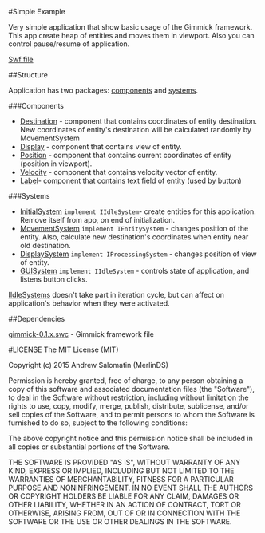 #Simple Example

Very simple application that show basic usage of the Gimmick framework.
This app create heap of entities and moves them in viewport.
Also you can control pause/resume of application.

[Swf file](http://merlinds.com/content/images/2015/gimmick/Simple-Example.swf)

##Structure

Application has two packages: [components](https://github.com/MerlinDS/Gimmick-Examples/tree/master/Simple-Example/src/components) 
and [systems](https://github.com/MerlinDS/Gimmick-Examples/tree/master/Simple-Example/src/systems/).

###Components
* [Destination](https://github.com/MerlinDS/Gimmick-Examples/tree/master/Simple-Example/src/components/Destination.as) - 
component that contains coordinates of entity destination. 
New coordinates of entity's destination will be calculated randomly by MovementSystem
* [Display](https://github.com/MerlinDS/Gimmick-Examples/tree/master/Simple-Example/src/components/Display.as) - 
component that contains view of entity.
* [Position](https://github.com/MerlinDS/Gimmick-Examples/tree/master/Simple-Example/src/components/Position.as) - 
component that contains current coordinates of entity (position in viewport).
* [Velocity](https://github.com/MerlinDS/Gimmick-Examples/tree/master/Simple-Example/src/components/Velocity.as) - 
component that contains velocity vector of entity.
* [Label](https://github.com/MerlinDS/Gimmick-Examples/tree/master/Simple-Example/src/components/Label.as)- 
component that contains text field of entity (used by button)

###Systems

* [InitialSystem](https://github.com/MerlinDS/Gimmick-Examples/tree/master/Simple-Example/src/systems/InitialSystem.as) 
`implement IIdleSystem`- create entities for this application. Remove itself from app, on end of initialization.
* [MovementSystem](https://github.com/MerlinDS/Gimmick-Examples/tree/master/Simple-Example/src/systems/MovementSystem.as) 
`implement IEntitySystem` - changes position of the entity. Also, calculate new destination's coordinates when entity near old destination.
* [DisplaySystem](https://github.com/MerlinDS/Gimmick-Examples/tree/master/Simple-Example/src/systems/DisplaySystem.as)
`implement IProcessingSystem` - changes position of view of entity.
* [GUISystem](https://github.com/MerlinDS/Gimmick-Examples/tree/master/Simple-Example/src/systems/GUISystem.as) 
`implement IIdleSystem` - controls state of application, and listens button clicks.

[IIdleSystems]() doesn't take part in iteration cycle, but can affect on application's behavior when they were activated.

##Dependencies

[gimmick-0.1.x.swc](https://github.com/MerlinDS/Gimmick) - Gimmick framework file 

#LICENSE
The MIT License (MIT)

Copyright (c) 2015 Andrew Salomatin (MerlinDS)

Permission is hereby granted, free of charge, to any person obtaining a copy
of this software and associated documentation files (the "Software"), to deal
in the Software without restriction, including without limitation the rights
to use, copy, modify, merge, publish, distribute, sublicense, and/or sell
copies of the Software, and to permit persons to whom the Software is
furnished to do so, subject to the following conditions:

The above copyright notice and this permission notice shall be included in all
copies or substantial portions of the Software.

THE SOFTWARE IS PROVIDED "AS IS", WITHOUT WARRANTY OF ANY KIND, EXPRESS OR
IMPLIED, INCLUDING BUT NOT LIMITED TO THE WARRANTIES OF MERCHANTABILITY,
FITNESS FOR A PARTICULAR PURPOSE AND NONINFRINGEMENT. IN NO EVENT SHALL THE
AUTHORS OR COPYRIGHT HOLDERS BE LIABLE FOR ANY CLAIM, DAMAGES OR OTHER
LIABILITY, WHETHER IN AN ACTION OF CONTRACT, TORT OR OTHERWISE, ARISING FROM,
OUT OF OR IN CONNECTION WITH THE SOFTWARE OR THE USE OR OTHER DEALINGS IN THE
SOFTWARE.